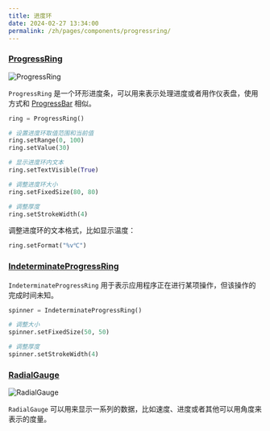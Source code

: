 ```yaml
---
title: 进度环
date: 2024-02-27 13:34:00
permalink: /zh/pages/components/progressring/
---
```


### [ProgressRing](https://pyqt-fluent-widgets.readthedocs.io/zh-cn/latest/autoapi/qfluentwidgets/components/widgets/progress_ring/index.html#qfluentwidgets.components.widgets.progress_ring.ProgressRing)

![ProgressRing](/img/components/progressring/ProgressRing.png)

`ProgressRing` 是一个环形进度条，可以用来表示处理进度或者用作仪表盘，使用方式和 [ProgressBar](/zh/pages/components/progressbar) 相似。

```python
ring = ProgressRing()

# 设置进度环取值范围和当前值
ring.setRange(0, 100)
ring.setValue(30)

# 显示进度环内文本
ring.setTextVisible(True)

# 调整进度环大小
ring.setFixedSize(80, 80)

# 调整厚度
ring.setStrokeWidth(4)
```

调整进度环的文本格式，比如显示温度：
```python
ring.setFormat("%v℃")
```

### [IndeterminateProgressRing](https://pyqt-fluent-widgets.readthedocs.io/zh-cn/latest/autoapi/qfluentwidgets/components/widgets/progress_ring/index.html#qfluentwidgets.components.widgets.progress_ring.IndeterminateProgressRing)

`IndeterminateProgressRing` 用于表示应用程序正在进行某项操作，但该操作的完成时间未知。

```python
spinner = IndeterminateProgressRing()

# 调整大小
spinner.setFixedSize(50, 50)

# 调整厚度
spinner.setStrokeWidth(4)
```

### [RadialGauge](https://qfluentwidgets.com/zh/price)

![RadialGauge](/img/components/progressring/RadialGauge.png)

`RadialGauge` 可以用来显示一系列的数据，比如速度、进度或者其他可以用角度来表示的度量。